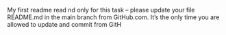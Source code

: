 My first readme
read
nd only for this task – please update your file README.md in the main branch from GitHub.com. It’s the only time you are allowed to update and commit from GitH
